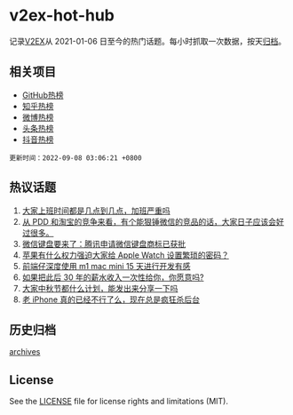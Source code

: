 # v2ex-hot-hub

 记录[V2EX](https://www.v2ex.com/)从 2021-01-06 日至今的热门话题。每小时抓取一次数据，按天[归档](archives)。
 
 ## 相关项目

- [GitHub热榜](https://github.com/snaildev/github-hot-hub)
- [知乎热榜](https://github.com/snaildev/zhihu-hot-hub)
- [微博热榜](https://github.com/snaildev/weibo-hot-hub)
- [头条热榜](https://github.com/snaildev/toutiao-hot-hub)
- [抖音热榜](https://github.com/snaildev/douyin-hot-hub)


 `更新时间：2022-09-08 03:06:21 +0800`

## 热议话题

1. [大家上班时间都是几点到几点，加班严重吗](https://www.v2ex.com/t/878246)
1. [从 PDD 和淘宝的竞争来看，有个能狠锤微信的竞品的话，大家日子应该会好过很多。](https://www.v2ex.com/t/878265)
1. [微信键盘要来了：腾讯申请微信键盘商标已获批](https://www.v2ex.com/t/878277)
1. [苹果有什么权力强迫大家给 Apple Watch 设置繁琐的密码？](https://www.v2ex.com/t/878261)
1. [前端仔深度使用 m1 mac mini 15 天进行开发有感](https://www.v2ex.com/t/878390)
1. [如果把此后 30 年的薪水收入一次性给你，你愿意吗?](https://www.v2ex.com/t/878351)
1. [大家中秋节都什么计划，能发出来分享一下吗](https://www.v2ex.com/t/878287)
1. [老 iPhone 真的已经不行了么，现在总是疯狂杀后台](https://www.v2ex.com/t/878283)

## 历史归档

[archives](archives)

## License

See the [LICENSE](LICENSE) file for license rights and limitations (MIT).
